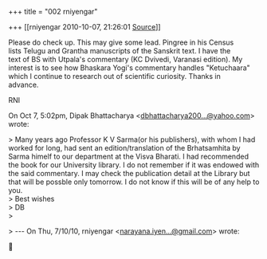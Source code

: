 +++
title = "002 rniyengar"

+++
[[rniyengar	2010-10-07, 21:26:01 [Source](https://groups.google.com/g/bvparishat/c/64akwY0pICc)]]



Please do check up. This may give some lead. Pingree in his Census  
lists Telugu and Grantha manuscripts of the Sanskrit text. I have the  
text of BS with Utpala's commentary (KC Dvivedi, Varanasi edition). My  
interest is to see how Bhaskara Yogi's commentary handles "Ketuchaara"  
which I continue to research out of scientific curiosity. Thanks in  
advance.

RNI

On Oct 7, 5:02pm, Dipak Bhattacharya \<[dbhattacharya200...@yahoo.com]()\>  
wrote:

  
\> Many years ago Professor K V Sarma(or his publishers), with whom I had worked for long, had sent an edition/translation of the Brhatsamhita by Sarma himelf to our department at the Visva Bharati. I had recommended the book for our University library. I do not remember if it was endowed with the said commentary. I may check the publication detail at the Library but that will be possble only tomorrow. I do not know if this will be of any help to you.  
\> Best wishes  
\> DB  
\>  

\> --- On Thu, 7/10/10, rniyengar \<[narayana.iyen...@gmail.com]()\> wrote:



